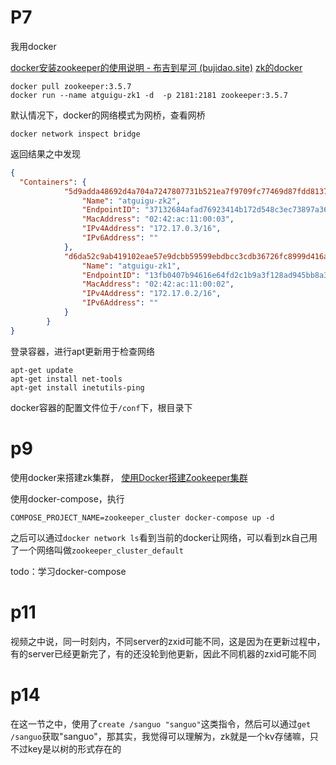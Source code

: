 # P7

我用docker

[docker安装zookeeper的使用说明 - 布吉到星河 (bujidao.site)](http://bujidao.site/index.php/2021/09/13/docker安装zookeeper的使用说明/)
[zk的docker](https://hub.docker.com/_/zookeeper?tab=description)


```shell
docker pull zookeeper:3.5.7
docker run --name atguigu-zk1 -d  -p 2181:2181 zookeeper:3.5.7
```

默认情况下，docker的网络模式为网桥，查看网桥

```shell
docker network inspect bridge
```



返回结果之中发现

```json
{
  "Containers": {
            "5d9adda48692d4a704a7247807731b521ea7f9709fc77469d87fdd8137e783f0": {
                "Name": "atguigu-zk2",
                "EndpointID": "37132684afad76923414b172d548c3ec73897a3603c510f80864d56067403027",
                "MacAddress": "02:42:ac:11:00:03",
                "IPv4Address": "172.17.0.3/16",
                "IPv6Address": ""
            },
            "d6da52c9ab419102eae57e9dcbb59599ebdbcc3cdb36726fc8999d416aa4a112": {
                "Name": "atguigu-zk1",
                "EndpointID": "13fb0407b94616e64fd2c1b9a3f128ad945bb8a30565b34587380b16516e80ed",
                "MacAddress": "02:42:ac:11:00:02",
                "IPv4Address": "172.17.0.2/16",
                "IPv6Address": ""
            }
        }
}
```



登录容器，进行apt更新用于检查网络

```shell
apt-get update
apt-get install net-tools
apt-get install inetutils-ping
```

docker容器的配置文件位于`/conf`下，根目录下


# p9
使用docker来搭建zk集群，
[使用Docker搭建Zookeeper集群](https://cloud.tencent.com/developer/article/1680299)

使用docker-compose，执行
```shell
COMPOSE_PROJECT_NAME=zookeeper_cluster docker-compose up -d
```

之后可以通过`docker network ls`看到当前的docker让网络，可以看到zk自己用了一个网络叫做`zookeeper_cluster_default`

todo：学习docker-compose



# p11

视频之中说，同一时刻内，不同server的zxid可能不同，这是因为在更新过程中，有的server已经更新完了，有的还没轮到他更新，因此不同机器的zxid可能不同

# p14
在这一节之中，使用了`create /sanguo "sanguo"`这类指令，然后可以通过`get /sanguo`获取"sanguo"，那其实，我觉得可以理解为，zk就是一个kv存储嘛，只不过key是以树的形式存在的

